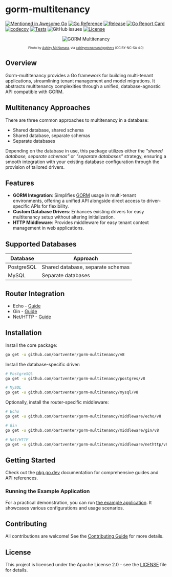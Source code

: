 # gorm-multitenancy

[![Mentioned in Awesome Go](https://awesome.re/mentioned-badge.svg)](https://github.com/avelino/awesome-go)
[![Go Reference](https://pkg.go.dev/badge/github.com/bartventer/gorm-multitenancy.svg)](https://pkg.go.dev/github.com/bartventer/gorm-multitenancy/v8)
[![Release](https://img.shields.io/github/release/bartventer/gorm-multitenancy.svg)](https://github.com/bartventer/gorm-multitenancy/releases/latest)
[![Go Report Card](https://goreportcard.com/badge/github.com/bartventer/gorm-multitenancy/v8)](https://goreportcard.com/report/github.com/bartventer/gorm-multitenancy/v8)
[![codecov](https://codecov.io/gh/bartventer/gorm-multitenancy/graph/badge.svg?token=6i0Pr1GFek)](https://codecov.io/gh/bartventer/gorm-multitenancy)
[![Tests](https://github.com/bartventer/gorm-multitenancy/actions/workflows/default.yml/badge.svg)](https://github.com/bartventer/gorm-multitenancy/actions/workflows/default.yml)
![GitHub issues](https://img.shields.io/github/issues/bartventer/gorm-multitenancy)
[![License](https://img.shields.io/github/license/bartventer/gorm-multitenancy.svg)](LICENSE)

<p align="center">
  <img src="https://i.imgur.com/bOZB8St.png" title="GORM Multitenancy" alt="GORM Multitenancy">
</p>
<p align="center">
  <sub><small>Photo by <a href="https://github.com/ashleymcnamara">Ashley McNamara</a>, via <a href="https://github.com/ashleymcnamara/gophers">ashleymcnamara/gophers</a> (CC BY-NC-SA 4.0)</small></sub>
</p>

## Overview

Gorm-multitenancy provides a Go framework for building multi-tenant applications, streamlining
tenant management and model migrations. It abstracts multitenancy complexities through a unified,
database-agnostic API compatible with GORM.

## Multitenancy Approaches

There are three common approaches to multitenancy in a database:

- Shared database, shared schema
- Shared database, separate schemas
- Separate databases

Depending on the database in use, this package utilizes either the _"shared database, separate schemas"_ or _"separate databases"_ strategy, ensuring a smooth integration with your existing database configuration through the provision of tailored drivers.

## Features

- **GORM Integration**: Simplifies [GORM](https://gorm.io/) usage in multi-tenant environments, offering a unified API alongside direct access to driver-specific APIs for flexibility.
- **Custom Database Drivers**: Enhances existing drivers for easy multitenancy setup without altering initialization.
- **HTTP Middleware**: Provides middleware for easy tenant context management in web applications.

## Supported Databases

| Database | Approach |
|----------|----------|
| PostgreSQL | Shared database, separate schemas |
| MySQL | Separate databases |

## Router Integration

- Echo - [Guide](https://pkg.go.dev/github.com/bartventer/gorm-multitenancy/middleware/echo/v8)
- Gin - [Guide](https://pkg.go.dev/github.com/bartventer/gorm-multitenancy/middleware/gin/v8)
- Net/HTTP - [Guide](https://pkg.go.dev/github.com/bartventer/gorm-multitenancy/middleware/nethttp/v8)

## Installation

Install the core package:

```bash
go get -u github.com/bartventer/gorm-multitenancy/v8
```

Install the database-specific driver:

```bash
# PostgreSQL
go get -u github.com/bartventer/gorm-multitenancy/postgres/v8

# MySQL
go get -u github.com/bartventer/gorm-multitenancy/mysql/v8
```

Optionally, install the router-specific middleware:

```bash
# Echo
go get -u github.com/bartventer/gorm-multitenancy/middleware/echo/v8

# Gin
go get -u github.com/bartventer/gorm-multitenancy/middleware/gin/v8

# Net/HTTP
go get -u github.com/bartventer/gorm-multitenancy/middleware/nethttp/v8
```

## Getting Started

Check out the [pkg.go.dev](https://pkg.go.dev/github.com/bartventer/gorm-multitenancy/v8) documentation for comprehensive guides and API references.

### Running the Example Application

For a practical demonstration, you can run [the example application](./examples/README.md). It showcases various configurations and usage scenarios.

## Contributing

All contributions are welcome! See the [Contributing Guide](CONTRIBUTING.md) for more details.

## License

This project is licensed under the Apache License 2.0 - see the [LICENSE](LICENSE) file for details.